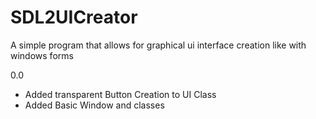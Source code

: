 # SDL2UICreator
A simple program that allows for graphical ui interface creation like with windows forms

0.0
- Added transparent Button Creation to UI Class
- Added Basic Window and classes
